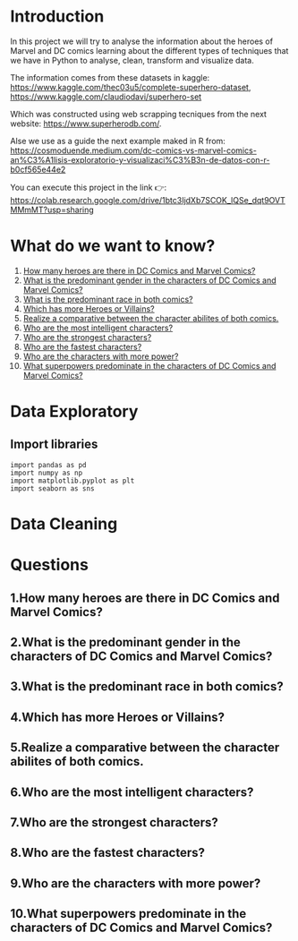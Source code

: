 # Introduction


In this project we will try to analyse the information about the heroes of Marvel and DC comics learning about the different types of techniques that we have in Python to analyse, clean, transform and visualize data.

The information comes from these datasets in kaggle:
https://www.kaggle.com/thec03u5/complete-superhero-dataset, 
https://www.kaggle.com/claudiodavi/superhero-set

Which was constructed using web scrapping tecniques from the next website: https://www.superherodb.com/.

Alse we use as a guide the next example maked in R from: https://cosmoduende.medium.com/dc-comics-vs-marvel-comics-an%C3%A1lisis-exploratorio-y-visualizaci%C3%B3n-de-datos-con-r-b0cf565e44e2

You can execute this project in the link 👉: https://colab.research.google.com/drive/1btc3IjdXb7SCOK_lQSe_dqt9OVTMMmMT?usp=sharing

# What do we want to know?
1. [How many heroes are there in DC Comics and Marvel Comics?](https://github.com/sergi0gs/Marvel_vs_DC/blob/main/README.md#1how-many-heroes-are-there-in-dc-comics-and-marvel-comics) 
2. [What is the predominant gender in the characters of DC Comics and Marvel Comics?](https://github.com/sergi0gs/Marvel_vs_DC/blob/main/README.md#2what-is-the-predominant-gender-in-the-characters-of-dc-comics-and-marvel-comics)
3. [What is the predominant race in both comics?](https://github.com/sergi0gs/Marvel_vs_DC/blob/main/README.md3#what-is-the-predominant-race-in-both-comics)
4. [Which has more Heroes or Villains?](https://github.com/sergi0gs/Marvel_vs_DC#4which-has-more-heroes-or-villains)
5. [Realize a comparative between the character abilites of both comics.](https://github.com/sergi0gs/Marvel_vs_DC#5realize-a-comparative-between-the-character-abilites-of-both-comics)
6. [Who are the most intelligent characters?](https://github.com/sergi0gs/Marvel_vs_DC#6who-are-the-most-intelligent-characters)
7. [Who are the strongest characters?](https://github.com/sergi0gs/Marvel_vs_DC#7who-are-the-strongest-characters)
8. [Who are the fastest characters?](https://github.com/sergi0gs/Marvel_vs_DC#8who-are-the-fastest-characters)
9. [Who are the characters with more power?](https://github.com/sergi0gs/Marvel_vs_DC#9who-are-the-characters-with-more-power)
10. [What superpowers predominate in the characters of DC Comics and Marvel Comics?](https://github.com/sergi0gs/Marvel_vs_DC#10what-superpowers-predominate-in-the-characters-of-dc-comics-and-marvel-comics)

# Data Exploratory
## Import libraries
```
import pandas as pd
import numpy as np
import matplotlib.pyplot as plt
import seaborn as sns
```

# Data Cleaning
# Questions 
## 1.How many heroes are there in DC Comics and Marvel Comics?
## 2.What is the predominant gender in the characters of DC Comics and Marvel Comics?
## 3.What is the predominant race in both comics?
## 4.Which has more Heroes or Villains?
## 5.Realize a comparative between the character abilites of both comics.
## 6.Who are the most intelligent characters?
## 7.Who are the strongest characters?
## 8.Who are the fastest characters?
## 9.Who are the characters with more power?
## 10.What superpowers predominate in the characters of DC Comics and Marvel Comics?
